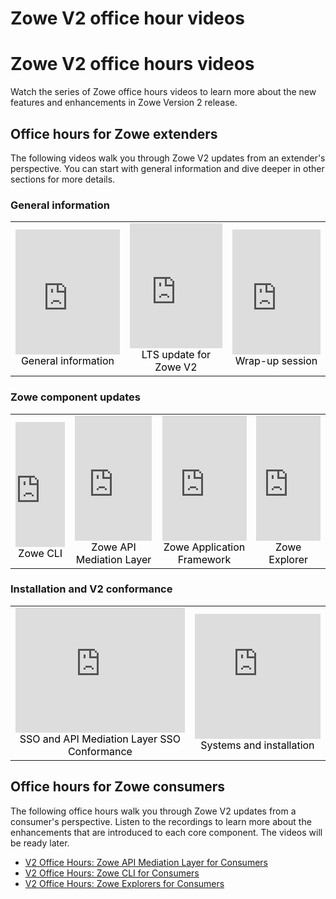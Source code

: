 # Zowe V2 office hour videos

# Zowe V2 office hours videos

Watch the series of Zowe office hours videos to learn more about the new features and enhancements in Zowe Version 2 release.

## Office hours for Zowe extenders

The following videos walk you through Zowe V2 updates from an extender's perspective. You can start with general information and dive deeper in other sections for more details.

### General information

<table rules="none" align="center" width="100%" style="table-layout: fixed">
	<tr>
		<td>
			<center>
				<iframe class="embed-responsive-item" id="youtubeplayer" title="Zowe videos" type="text/html" width="100%" height="200" src="https://www.youtube.com/embed/sd634LJtKIk" frameborder="0" webkitallowfullscreen="true" mozallowfullscreen="true" allowfullscreen="true"></iframe>
				<font color="000000">General information</font>
			</center>
		</td>
		<td>
			<center>
				<iframe class="embed-responsive-item" id="youtubeplayer" title="Zowe videos" type="text/html" width="100%" height="200" src="https://www.youtube.com/embed/kIfRwjFaa60" frameborder="0" webkitallowfullscreen="true" mozallowfullscreen="true" allowfullscreen="true"></iframe>
				<font color="000000">LTS update for Zowe V2</font>
			</center>
		</td>
		<td>
			<center>
				<iframe class="embed-responsive-item" id="youtubeplayer" title="Zowe videos" type="text/html" width="100%" height="200" src="https://www.youtube.com/embed/0POzncbTmx4" frameborder="0" webkitallowfullscreen="true" mozallowfullscreen="true" allowfullscreen="true"></iframe>
				<font color="000000">Wrap-up session</font>
			</center>
		</td>
	</tr>
</table>

### Zowe component updates

<table rules="none" align="center" width="100%" style="table-layout: fixed">
	<tr>
		<td>
			<center>
				<iframe class="embed-responsive-item" id="youtubeplayer" title="Zowe videos" type="text/html" width="100%" height="200" src="https://www.youtube.com/embed/kI9JpTP6IUg" frameborder="0" webkitallowfullscreen="true" mozallowfullscreen="true" allowfullscreen="true"></iframe>
				<font color="000000">Zowe CLI</font>
			</center>
		</td>
		<td>
			<center>
				<iframe class="embed-responsive-item" id="youtubeplayer" title="Zowe videos" type="text/html" width="100%" height="200" src="https://www.youtube.com/embed/0POzncbTmx4" frameborder="0" webkitallowfullscreen="true" mozallowfullscreen="true" allowfullscreen="true"></iframe>
				<font color="000000">Zowe API Mediation Layer</font>
			</center>
		</td>
		<td>
			<center>
				<iframe class="embed-responsive-item" id="youtubeplayer" title="Zowe videos" type="text/html" width="100%" height="200" src="https://www.youtube.com/embed/wKAhkGQ2HOQ" frameborder="0" webkitallowfullscreen="true" mozallowfullscreen="true" allowfullscreen="true"></iframe>
				<font color="000000">Zowe Application Framework</font>
			</center>
		</td>
		<td>
			<center>
				<iframe class="embed-responsive-item" id="youtubeplayer" title="Zowe videos" type="text/html" width="100%" height="200" src="https://www.youtube.com/embed/Q3cd1cOD2Qw" frameborder="0" webkitallowfullscreen="true" mozallowfullscreen="true" allowfullscreen="true"></iframe>
				<font color="000000">Zowe Explorer</font>
			</center>
		</td>
	</tr>
</table>

### Installation and V2 conformance

<table rules="none" align="center" width="100%" style="table-layout: fixed">
	<tr>
		<td>
			<center>
				<iframe class="embed-responsive-item" id="youtubeplayer" title="Zowe videos" type="text/html" width="100%" height="200" src="https://www.youtube.com/embed/6bYhh1RQuAo" frameborder="0" webkitallowfullscreen="true" mozallowfullscreen="true" allowfullscreen="true"></iframe>
				<font color="000000">SSO and API Mediation Layer SSO Conformance</font>
			</center>
		</td>
		<td>
			<center>
				<iframe class="embed-responsive-item" id="youtubeplayer" title="Zowe videos" type="text/html" width="100%" height="200" src="https://www.youtube.com/embed/LjufWJDYcjg" frameborder="0" webkitallowfullscreen="true" mozallowfullscreen="true" allowfullscreen="true"></iframe>
				<font color="000000">Systems and installation</font>
			</center>
		</td>
	</tr>
</table>

## Office hours for Zowe consumers

The following office hours walk you through Zowe V2 updates from a consumer's perspective. Listen to the recordings to learn more about the enhancements that are introduced to each core component. The videos will be ready later.

- [V2 Office Hours: Zowe API Mediation Layer for Consumers](https://zoom.us/rec/share/20SzIK38fhPD7RdNVRG0kFtaM5cC7bYsSbPCOQs2v-pJsJn-0GqvlAj-HGanAWuD.wSTgajcTaccDfYkT?startTime=1649260398000)
- [V2 Office Hours: Zowe CLI for Consumers](https://zoom.us/j/94312528890)
- [V2 Office Hours: Zowe Explorers for Consumers](https://zoom.us/rec/share/_obkOAHY6aI2oeQIjSZiNh3zouWtN8WyYmqOLbXN9GSV-W-qqa-nxGK1-276D8ln.kP--nSkSX3qkdBhL?startTime=1650469958000)


